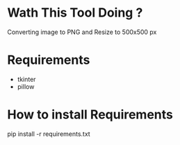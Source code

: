 # Wath This Tool Doing ? 
Converting image to PNG and Resize to 500x500 px

# Requirements
- tkinter
- pillow
# How to install Requirements
  pip install -r requirements.txt
